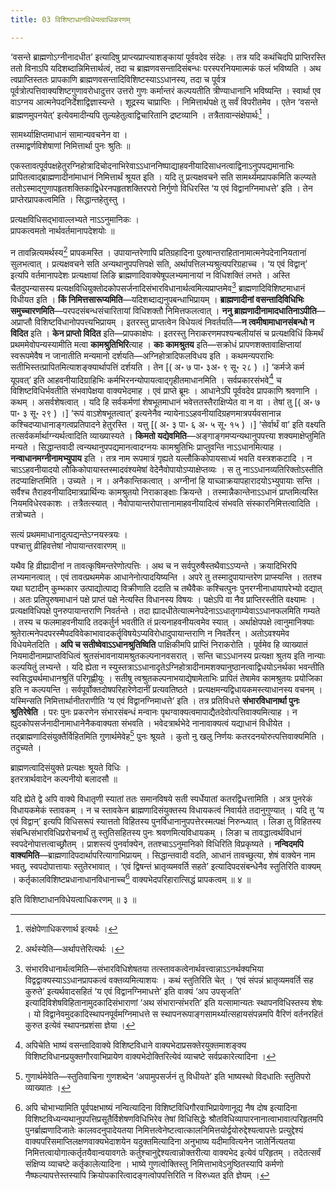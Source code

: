 ```yaml
---
title: 03 विशिष्टाधानविधेयत्वाधिकरणम्

---
```

‘वसन्ते ब्राह्मणोऽग्नीनादधीत’ इत्यादिषु प्राप्त्यप्राप्त्याशङ्कायां पूर्ववदेव संदेहः । तत्र यदि कथंचिदपि प्राप्तिरस्ति ततो विनाऽपि यदिशब्दान्निमित्तार्थत्वं, तदा च ब्राह्मणवसन्तादिसंबन्धः परस्परनियमात्मकं फलं भविष्यति । अथ त्वप्राप्तिस्ततः प्रापकाणि ब्राह्मणवसन्तादिविशिष्टस्याऽऽधानस्य, तदा च पूर्वत्र पूर्वत्रोत्पत्तिवाक्यशिष्टगुणावरोधादुत्तर उत्तरो गुणः कर्मान्तरं कल्पयतीति त्रीण्याधानानि भविष्यन्ति । स्वार्था एव वाऽग्नय आत्मनेपदनिर्देशाद्विज्ञास्यन्ते । शूद्रस्य चाप्राप्तिः । निमित्तार्थपक्षे तु सर्वं विपरीतमेव । एतेन ‘वसन्ते ब्राह्मणमुपनयेत्’ इत्येवमादीन्यपि तुल्यहेतुत्वाद्विचारितानि द्रष्टव्यानि । तत्रैतावान्संक्षेपार्थः[^1] ।

[^1]: संक्षेपेणाधिकरणार्थ इत्यर्थः ।


सामर्थ्याक्षिप्तमाधानं सामान्यवचनेन वा ।  
तस्माद्वर्णविशेषाणां निमित्तार्था पुनः श्रुतिः ॥  


एकस्तावत्पूर्वपक्षहेतुरग्निहोत्रादिचोदनाभिरेवाऽऽधाननिष्पाद्याहवनीयादिसाधनत्वाद्विनाऽनुपपद्यमानाभिः प्रापितत्वाद्ब्राह्मणादीनांमाधानं निमित्तार्थं श्रूयत इति । यदि तु प्रत्यक्षवचने सति सामर्थ्यमप्रापकमिति कल्प्यते ततोऽस्माद्गुणापहृतशक्तिकाद्विधेरनपहृतशक्तिरपरो निर्गुणो विधिरस्ति ‘य एवं विद्वानग्निमाधत्ते’ इति । तेन प्राप्तेरप्रापकत्वमिति । सिद्धान्तहेतुस्तु ।

प्रत्यक्षविधिसद्भावाल्लभ्यते नाऽऽनुमानिकः ।  
प्रापकत्वमतो नार्थवर्तमानापदेशयोः ॥  


न तावन्नित्यमर्थस्य[^2] प्रापकमस्ति । उपायान्तरेणापि प्रतिग्रहादिना पुरुषान्तराहितानामात्मनेपदेनानियतानां सुलभत्वात् । प्रत्यक्षवचने सति अन्यथानुपपत्तिपक्षे सति, अर्थापत्तिलभ्यश्रुत्यपरिग्रहाच्च । ‘य एवं विद्वान्’ इत्यपि वर्तमानापदेशः प्रत्यक्षायां लिङि ब्राह्मणादिवाक्येषूपलभ्यमानायां न विधिशक्तिं लभते । अस्ति चैतदुपन्यासस्य प्रत्यक्षविधियुक्तोदकोपसर्जनादिसंभारविधानार्थत्वमित्यप्राप्तमेव[^3] ब्राह्मणादिविशिष्टमाधानं विधीयत इति । **किं निमित्तसारूप्यमिति**—यदिशब्दाद्यनुपबन्धाभिप्रायम् । **ब्राह्मणादीनां वसन्तादिविधिभिः समुच्चारणमिति**—परपदसंबन्धसंचारितायां विधिशक्तौ निमित्तफलत्वात् । **ननु ब्राह्मणादीनामादधातिनाऽपीति**—अप्राप्तौ विशिष्टविधानोपपत्त्यभिप्रायम् । इतरस्तु प्राप्तत्वेन विधेयत्वं निवर्तयति—**न त्वमीषामाधानसंबन्धो न विदित** इति । **केन प्राप्तो विदित** इति—प्रापकाक्षेपः । इतरस्तु निराकरणमपश्यन्बलीयांसं च प्रत्यक्षविधिं किमर्थं प्रथममेवोपन्यस्यामीति मत्वा **कामश्रुतिभिरि**त्याह । **काः कामश्रुतय** इति—सक्रोधं प्रापणशक्तावाक्षिप्तायां स्वरूपमेवैष न जानातीति मन्यमानो दर्शयति—अग्निहोत्रादिफलविधय इति । कथमन्यपराभिः सतीभिस्तत्प्रापितमित्याशङ्क्यार्थापत्तिं दर्शयति । तेन  \[( अ॰ ७ पा॰ ३अ॰ ९ सू॰ २८ ) ।\] ‘कर्मजे कर्म यूपवत्’ इति आहवनीयादिग्राहिभिः कर्मभिरनन्योपायत्वाद्गृहीतमाधानमिति । सर्वप्रकारसंभवे[^4] च विशिष्टविधिर्भवतीति संभवापेक्षया वाक्यभेदमाह । एवं प्राप्ते ब्रूमः । आधानेऽपि पूर्ववदेव प्रापकाणि श्रवणानि । कथम् । असर्वशेषत्वात् । यदि हि सर्वकर्मणां शेषभूतमाधानं भवेत्ततस्तैराक्षिप्येत वा न वा । तेषां तु  \[( अ॰ ७ पा॰ ३ सू॰ २९ ) ।\] ‘रूपं वाऽशेषभूतत्वात्’ इत्यनेनैव न्यायेनाऽऽहवनीयादिग्रहणमात्रपर्यवसानान्न कश्चिदप्याधानाङ्गत्वप्रतिपादने हेतुरस्ति । यत्तु  \[( अ॰ ३ पा॰ ६ अ॰ ५ सू॰ १५ ) ।\] ‘सेर्वार्थं वा’ इति वक्ष्यति तत्सर्वकर्मार्थाग्न्यर्थत्वादिति व्याख्यास्यते । **किमतो यद्येवमिति**—अङ्गाङ्गमप्यन्यथानुपपत्त्या शक्यमाक्षेप्तुमिति मन्यते । सिद्धान्तवादी त्वन्यथानुपपद्यमानत्वादग्नयः कामश्रुतिभिः प्राप्तुवन्ति नाऽऽधानमित्याह । **नन्वाधानमग्नीनामभ्युपाय** इति । तत्र नाम रूपमात्रं गृह्यते यल्लौकिकोपायसाध्यं भवति वस्त्रशकटादि । न चाऽऽहवनीयादयो लौकिकोपायास्तस्मादवंश्यमेषां वेदेनैवोपायोऽप्याक्षेप्तव्यः । स तु नाऽऽधानव्यतिरिक्तोऽस्तीति तदप्याक्षिप्तमिति । उच्यते । न । अनैकान्तिकत्वात् । अग्नीनां हि याच्ञाक्रयापहारादयोऽभ्युपायाः सन्ति । सर्वैश्च तैराहवनीयादिमात्रप्रार्थिन्यः कामश्रुतयो निराकाङ्क्षाः क्रियन्ते । तस्मान्नैकान्तेनाऽऽधानं प्राप्तमित्यस्ति नियमविधेरवकाशः । तत्रैतत्स्यात् । नैवोपायान्तरोपात्तानामाहवनीयादित्वं संभवति संस्कारनिमित्तत्वादिति । तत्रोच्यते ।

[^2]: अर्थस्येति—अर्थापत्तेरित्यर्थः ।


[^3]: संभारविधानार्थत्वमिति—संभारविधिशेषतया तत्स्तावकत्वेनार्थवत्त्वान्नाऽऽनर्थक्यभिया विद्वद्वाक्यस्याऽऽधानप्रापकत्वं वक्तव्यमित्याशयः । कथं स्तुतिरिति चेत् । ‘एवं संपन्नं भ्रातृव्यमवर्ति सह कुरुते’ इत्यर्थवादसहितं ‘य एवं विद्वानग्निमाधत्ते’ इति वाक्यं ‘अप उपसृजति’ इत्यादिविशेषविहितानामुदकादिसंभाराणां ‘अथ संभारान्संभरति’ इति यत्सामान्यतः स्थापनविधिस्तस्य शेषः । यो विद्वानेवमुदकादिस्थापनपूर्वमग्निमाधत्ते स स्थापनरूपाङ्गसामर्थ्यात्सहायसंपन्नमपि वैरिणं वर्तनरहितं कुरुत इत्येवं स्थापनप्रशंसा ज्ञेया ।


[^4]: अपिचेति भाष्यं वसन्तादिवाक्ये विशिष्टविधाने वाक्यभेदाप्रसक्तेरयुक्तमाशङ्क्य विशिष्टविधानप्रयुक्तगौरवाभिप्रायेण वाक्यभेदोक्तिरित्येवं व्याचष्टे सर्वप्रकारेत्यादिना ।


सत्यं प्रथममाधानादुत्पद्यन्तेऽग्नयस्त्रयः ।  
पश्चात्तु व्रीहिवत्तेषां नोपायान्तरवारणम् ॥  


यथैव हि व्रीह्यादीनां न तावत्कृषिमन्तरेणोत्पत्तिः । अथ च न सर्वपुरुषैस्तथैवाऽऽप्यन्ते । क्रयादिभिरपि लभ्यमानत्वात् । एवं तावत्प्रथममेक आधानेनोत्पादयिष्यन्ति । अपरे तु तस्मादुपायान्तरेण प्राप्स्यन्ति । ततश्च यथा घटादीन् कुम्भकार उत्पाद्योत्पाद्य विक्रीणाति ददाति च तथैवैकः कश्चित्पुनः पुनरग्नीनाधायापरेभ्यो दद्यात् । अतः प्रतिपुरुषमाधानं पक्षे प्राप्तं पक्षे नेत्यस्ति विधानस्य विषयः । पक्षेऽपि वा नैव प्राप्तिरस्तीति वक्ष्यामः । प्रत्यक्षविधिपक्षे पुनरुपायान्तराणि निवर्तन्ते । तदा ह्यादधीतेत्यात्मनेपदेनाऽऽधातृगाम्येवाऽऽधानफलमिति गम्यते । तस्य च फलमाहवनीयादि तदकर्तुर्न भवतीति तं प्रत्यनाहवनीयत्वमेव स्यात् । अर्थाक्षेपपक्षे त्वानुमानिक्याः श्रुतेरात्मनेपदपरस्मैपदविवेकाभावादकर्तॄविषयेऽप्यविरोधादुपायान्तराणि न निवर्तेरन् । अतोऽवश्यमेव विधेयमेतदिति । **अपि च सतीष्वेवाऽऽधानश्रुतिष्विति** पाक्षिकीमपि प्राप्तिं निराकरोति । पूर्वमेव हि व्याख्यातं नियमादीनामप्राप्तविधित्वं श्रुतसंभावनायामश्रुतकल्पनानवसरात् । सन्ति चाऽऽधानस्य प्रत्यक्षा श्रुतय इति नान्याः कल्पयितुं लभ्यन्ते । यदि ह्येता न स्युस्तत्राऽऽधानादृतेऽग्निहोत्रादीनामशक्यानुष्ठानत्वाद्विधयोऽनर्थका भवन्तीति स्वसिद्ध्यर्थमाधानश्रुतिं परिगृह्णीयुः । सतीषु त्वश्रुतकल्पनाभयाद्येषामेताभिः प्रापितं तेषामेव कामश्रुतयः प्रयोजिका इति न कल्पयन्ति । सर्वपूर्वोक्तदोषपरिहारेणेदानीं प्रत्यवतिष्ठते । प्रत्यक्षमन्यद्विधायकमस्त्याधानस्य वचनम् । यस्मिन्सति निमित्तार्थानीतराणीति ‘य एवं विद्वानग्निमाधत्ते’ इति । तत्र प्रतिविधत्ते **संभारविधानार्था पुनः श्रुतिरेषेति** । परः पुनः प्रकरणेन संभारसंबन्धं मन्वानः पृथग्वाक्यत्वमापाद्यैतदेवोत्पत्तिवाक्यमित्याह । न ह्युदकोपसर्जनादीनामाधानेनैकवाक्यता संभवति । भवेदत्रार्थभेदे नानावाक्यत्वं यद्याधानं विधीयेत । तद्ब्राह्मणादिसंयुक्तैर्विहितमिति गुणार्थमेवेह[^5] पुनः श्रूयते । कुतो नु खलु निर्णयः कतरदनयोरुत्पत्तिवाक्यमिति । तदुच्यते ।

[^5]: गुणार्थमेवेति—स्तुतिवाचिना गुणशब्देन ‘अपामुपसर्जनं तु विधीयते’ इति भाष्यस्थो विदधातिः स्तुतिपरो व्याख्यातः ।


ब्राह्मणत्वादिसंयुक्ते प्रत्यक्षः श्रूयते विधिः ।  
इतरत्रार्थवादेन कल्पनीयो बलादसौ ॥  


यदि ह्येते द्वे अपि वाक्ये विधातृणी स्यातां ततः समानविषये सती स्पर्धेयातां कतरद्विधत्तामिति । अत्र पुनरेकं विधायकमेकं स्तावकम् । न च स्तावकेन ब्राह्मणादिसंयुक्तस्य विधायकत्वं निवार्यते तदानुगुण्यात् । यदि तु ‘य एवं विद्वान्’ इत्यपि विधिसरूपं स्यात्ततो विहितस्य पुनर्विधानानुपपत्तेरस्मत्पक्षं निरुन्ध्यात् । लिङा तु विहितस्य संबन्धिसंभारविधिप्ररोचनार्थं तु स्तुतिसहितस्य पुनः श्रवणमित्यविधायकम् । लिङा च तावद्धात्वर्थविधानं स्वपदेनोपात्तत्वाच्छ्रौतम् । प्राशस्त्यं पुनर्वाक्येन, ततश्चाऽऽनुमानिको विधिरिति विप्रकृष्यते । **नन्विदमपि वाक्यमिति**—ब्राह्मणादिपदार्थापरित्यागाभिप्रायम् । सिद्धान्तवादी वदति, आधानं तावच्छुत्या, शेषं वाक्येन नाम भवतु, स्वपदोपात्तायाः स्तुतेरभावात् । ‘एवं द्विषन्तं भ्रातृव्यमवर्ति सहते’ इत्यादिपदसंबन्धेनैव स्तुतिरिति वाक्यम् । कर्तृकालविशिष्टप्रधानाधानविधानाच्च[^6] वाक्यभेदपरिहारात्सिद्धं प्रापकत्वम् ॥ ४ ॥

[^6]: अपि चोभाभ्यामिति पूर्वपक्षभाष्यं नन्वित्यादिना विशिष्टविधिगौरवाभिप्रायेणानूद्य नैष दोष इत्यादिना विशिष्टविध्यन्यथानुपपत्तिप्रसूतैर्विशेषणविधिभिरेव तेषां विधिसिद्धेः श्रौतविधिव्यापारनानात्वाभावात्परिहृतमपि पुनर्ब्राह्मणादिजातेः कालवदनुपादेयतया निमित्तत्वेनेष्टत्वात्कालनिमित्तयोर्द्वयोरुद्देश्यत्वापत्तेः प्रत्युद्देश्यं वाक्यपरिसमाप्तिलक्षणवाक्यभेदाशयेन यदुक्तमित्यादिना अनुभाष्य यदीमावित्यनेन जातेर्नित्यतया निमित्तत्वायोगात्कर्तृतयैवान्वयावगतेः कर्तुश्चानुद्देश्यत्वान्नोक्तरीत्या वाक्यभेद इत्येवं परिहृतम् । तदेतत्सर्वं संक्षिप्य व्याचष्टे कर्तृकालेत्यादिना । भाष्ये गुणत्वोक्तिस्तु निमित्ताभावेऽनुष्ठितस्यापि कर्मणो नैष्फल्यापत्तेस्तस्यापि क्रियोपकारित्वादङ्गत्वोपपत्तिरिति न विरुध्यत इति ज्ञेयम् ।


इति विशिष्टाधानविधेयत्वाधिकरणम् ॥ ३ ॥